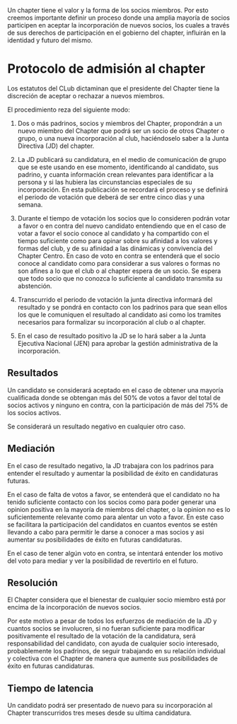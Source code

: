 Un chapter tiene el valor y la forma de los socios miembros. Por esto creemos importante definir un proceso donde una amplia mayoría de socios participen en aceptar la incorporación de nuevos socios, los cuales a través de sus derechos de participación en el gobierno del chapter, influirán en la identidad y futuro del mismo.

# Protocolo de admisión al chapter
Los estatutos del CLub dictaminan que el presidente del Chapter tiene la discreción de aceptar o rechazar a nuevos miembros.

El procedimiento reza del siguiente modo:

1. Dos o más padrinos, socios y miembros del Chapter, propondrán a un nuevo miembro del Chapter que podrá ser un socio de otros Chapter o grupo, o una nueva incorporación al club, haciéndoselo saber a la Junta Directiva (JD) del chapter.

2. La JD publicará su candidatura, en el medio de comunicación de grupo que se este usando en ese momento, identificando al candidato, sus padrino, y cuanta información crean relevantes para identificar a la persona y si las hubiera las circunstancias especiales de su incorporación. En esta publicación se recordará el proceso y se definirá el periodo de votación que deberá de ser entre cinco dias y una semana.

3. Durante el tiempo de votación los socios que lo consideren podrán votar a favor o en contra del nuevo candidato entendiendo que en el caso de votar a favor el socio conoce al candidato y ha compartido con el tiempo suficiente como para opinar sobre su afinidad a los valores y formas del club, y de su afinidad a las dinámicas y convivencia del Chapter Centro. En caso de voto en contra se entenderá que el socio conoce al candidato como para considerar a sus valores o formas no son afines a lo que el club o al chapter espera de un socio. Se espera que todo socio que no conozca lo suficiente al candidato transmita su abstención.

4. Transcurrido el periodo de votación la junta directiva informará del resultado y se pondrá en contacto con los padrinos para que sean ellos los que le comuniquen el resultado al candidato asi como los tramites necesarios para formalizar su incorporación al club o al chapter.

5. En el caso de resultado positivo la JD se lo hará saber a la Junta Ejecutiva Nacional (JEN) para aprobar la gestión administrativa de la incorporación.

## Resultados
Un candidato se considerará aceptado en el caso de obtener una mayoría cualificada donde se obtengan más del 50% de votos a favor del total de socios activos y ninguno en contra, con la participación de más del 75% de los socios activos. 

Se considerará un resultado negativo en cualquier otro caso.

## Mediación
En el caso de resultado negativo, la JD trabajara con los padrinos para entender el resultado y aumentar la posibilidad de éxito en candidaturas futuras.

En el caso de falta de votos a favor, se entenderá que el candidato no ha tenido suficiente contacto con los socios como para poder generar una opinion positiva en la mayoría de miembros del chapter, o la opinion no es lo suficientemente relevante como para alentar un voto a favor. En este caso se facilitara la participación del candidatos en cuantos eventos se estén llevando a cabo para permitir le darse a conocer a mas socios y asi aumentar su posibilidades de éxito en futuras candidaturas.

En el caso de tener algún voto en contra, se intentará entender los motivo del voto para mediar y ver la posibilidad de revertirlo en el futuro. 

## Resolución
El Chapter considera que el bienestar de cualquier socio miembro está por encima de la incorporación de nuevos socios.  

Por este motivo a pesar de todos los esfuerzos de mediación de la JD y cuantos socios se involucren, si no fueran suficiente para modificar positivamente el resultado de la votación de la candidatura, será responsabilidad del candidato, con ayuda de cualquier socio interesado, probablemente los padrinos, de seguir trabajando en su relación individual y colectiva con el Chapter de manera que aumente sus posibilidades de éxito en futuras candidaturas.

## Tiempo de latencia
Un candidato podrá ser presentado de nuevo para su incorporación al Chapter transcurridos tres meses desde su ultima candidatura.



